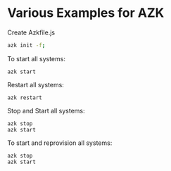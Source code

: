 Various Examples for AZK
========================

Create Azkfile.js
```bash
azk init -f;
```

To start all systems:
```
azk start
```

Restart all systems:
```
azk restart
```

Stop and Start all systems:
```
azk stop
azk start
```

To start and reprovision all systems:
```
azk stop
azk start
```
